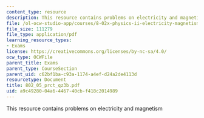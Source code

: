 ```yaml
---
content_type: resource
description: This resource contains problems on electricity and magnetism
file: /ol-ocw-studio-app/courses/8-02x-physics-ii-electricity-magnetism-with-an-experimental-focus-spring-2005/a9c4928004a6446740cbf418c2014989_802_05_prct_qz3b.pdf
file_size: 111279
file_type: application/pdf
learning_resource_types:
- Exams
license: https://creativecommons.org/licenses/by-nc-sa/4.0/
ocw_type: OCWFile
parent_title: Exams
parent_type: CourseSection
parent_uid: c62bf1ba-c93a-1174-a4ef-d24a2de4113d
resourcetype: Document
title: 802_05_prct_qz3b.pdf
uid: a9c49280-04a6-4467-40cb-f418c2014989
---
```

This resource contains problems on electricity and magnetism
